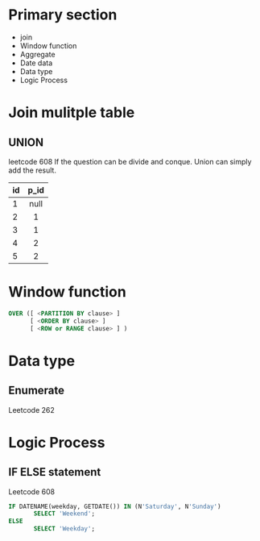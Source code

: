 # Primary section
- join
- Window function
- Aggregate
- Date data 
- Data type
- Logic Process
# Join mulitple table
## UNION
leetcode 608
If the question can be divide and conque. Union can simply add the result.

| id | p_id |
|-|:-:|
| 1  | null |
| 2  | 1    |
| 3  | 1    |
| 4  | 2    |
| 5  | 2    |


# Window function

```sql
OVER ([ <PARTITION BY clause> ] 
	  [ <ORDER BY clause> ] 
	  [ <ROW or RANGE clause> ] )
```

# Data type
## Enumerate
Leetcode 262
# Logic Process
## IF ELSE statement
Leetcode 608
```sql
IF DATENAME(weekday, GETDATE()) IN (N'Saturday', N'Sunday')
       SELECT 'Weekend';
ELSE 
       SELECT 'Weekday';
```
<!--stackedit_data:
eyJoaXN0b3J5IjpbMTM1ODk0MjcwNF19
-->